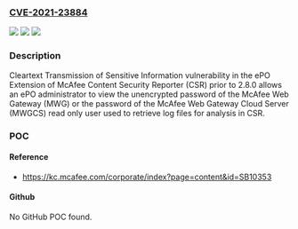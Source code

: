 ### [CVE-2021-23884](https://cve.mitre.org/cgi-bin/cvename.cgi?name=CVE-2021-23884)
![](https://img.shields.io/static/v1?label=Product&message=McAfee%20Content%20Security%20Reporter%20(CSR)&color=blue)
![](https://img.shields.io/static/v1?label=Version&message=%3C%202.8.0CWE-319%3A%20Cleartext%20Transmission%20of%20Sensitive%20Information%20%20&color=brighgreen)
![](https://img.shields.io/static/v1?label=Vulnerability&message=CWE-319%3A%20Cleartext%20Transmission%20of%20Sensitive%20Information%20&color=brighgreen)

### Description

Cleartext Transmission of Sensitive Information vulnerability in the ePO Extension of McAfee Content Security Reporter (CSR) prior to 2.8.0 allows an ePO administrator to view the unencrypted password of the McAfee Web Gateway (MWG) or the password of the McAfee Web Gateway Cloud Server (MWGCS) read only user used to retrieve log files for analysis in CSR.

### POC

#### Reference
- https://kc.mcafee.com/corporate/index?page=content&id=SB10353

#### Github
No GitHub POC found.

